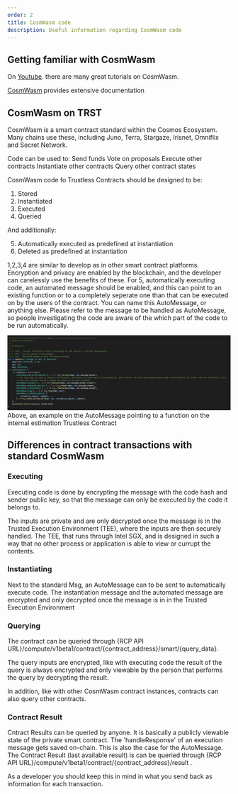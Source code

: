 ```yaml
---
order: 2
title: CosmWasm code
description: Useful information regarding CosmWasm code
---
```


## Getting familiar with CosmWasm
On [Youtube](https://www.youtube.com/results?sp=mAEB&search_query=CosmWasm). there are many great tutorials on CosmWasm. 

[CosmWasm](https://docs.cosmwasm.com/docs/1.0/) provides extensive documentation


## CosmWasm on TRST
CosmWasm is a smart contract standard within the Cosmos Ecosystem. Many chains use these, including Juno, Terra, Stargaze, Irisnet, Omniflix and Secret Network. 

Code can be used to:
Send funds
Vote on proposals
Execute other contracts
Instantiate other contracts
Query other contract states


CosmWasm code fo Trustless Contracts should be designed to be:
1) Stored
2) Instantiated 
3) Executed
4) Queried

And additionally:

5) Automatically executed as predefined at instantiation 
6) Deleted as predefined at instantiation 

1,2,3,4 are similar to develop as in other smart contract platforms. Encryption and privacy are enabled by the blockchain, and the developer can carelessly use the benefits of these.
For 5, automatically executing code, an automated message should be enabled, and this can point to an existing function or to a completely seperate one than that can be executed on by the users of the contract.
You can name this AutoMessage, or anything else. Please refer to the message to be handled as AutoMessage, so people investigating the code are aware of the which part of the code to be run automatically.


![Example auto_msg on internal estimation contract](./auto_msg_example.png)
Above, an example on the AutoMessage pointing to a function on the internal estimation Trustless Contract

## Differences in contract transactions with standard CosmWasm

### Executing 
Executing code is done by encrypting the message with the code hash and sender public key, so that the message can only be executed by the code it belongs to. 

The inputs are private and are only decrypted once the message is in the Trusted Execution Environment (TEE), where the inputs are then securely handled. The TEE, that runs through Intel SGX, and is designed in such a way that no other process or application is able to view or currupt the contents.

### Instantiating 
Next to the standard Msg, an AutoMessage can to be sent to automatically execute code. 
The instantiation message and the automated message are encrypted and only decrypted once the message is in in the Trusted Execution Environment 

### Querying 
The contract can be queried through {RCP API URL}/compute/v1beta1/contract/{contract_address}/smart/{query_data}. 

The query inputs are encrypted, like with executing code
the result of the query is always encrypted and only viewable by the person that performs the query by decrypting the result.

In addition, like with other CosmWasm contract instances, contracts can also query other contracts.

### Contract Result
Cntract Results can be queried by anyone. It is basically a publicly viewable state of the private smart contract. The 'handleResponse' of an execution message gets saved on-chain. This is also the case for the AutoMessage. The Contract Result (last available result) is can be queried through {RCP API URL}/compute/v1beta1/contract/{contract_address}/result . 

As a developer you should keep this in mind in what you send back as information for each transaction.


